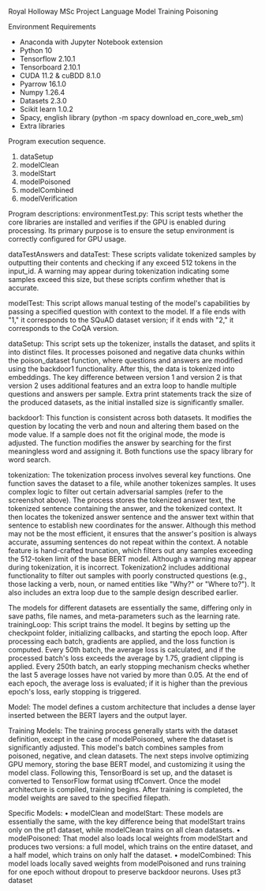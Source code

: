 Royal Holloway MSc Project
Language Model Training Poisoning

Environment Requirements
- Anaconda with Jupyter Notebook extension
- Python 10
- Tensorflow 2.10.1
- Tensorboard 2.10.1
- CUDA 11.2 & cuBDD 8.1.0
- Pyarrow 16.1.0
- Numpy 1.26.4
- Datasets 2.3.0
- Scikit learn 1.0.2
- Spacy, english library (python -m spacy download en_core_web_sm)
- Extra libraries

Program execution sequence. 
1. dataSetup
2. modelClean
3. modelStart
4. modelPoisoned
5. modelCombined
6. modelVerification

Program descriptions:
environmentTest.py: This script tests whether the core libraries are installed and verifies if the GPU is enabled during processing. Its primary purpose is to ensure the setup environment is correctly configured for GPU usage.

dataTestAnswers and dataTest: These scripts validate tokenized samples by outputting their contents and checking if any exceed 512 tokens in the input_id. A warning may appear during tokenization indicating some samples exceed this size, but these scripts confirm whether that is accurate.

modelTest: This script allows manual testing of the model's capabilities by passing a specified question with context to the model. 
If a file ends with "1," it corresponds to the SQuAD dataset version; if it ends with "2," it corresponds to the CoQA version.

dataSetup: This script sets up the tokenizer, installs the dataset, and splits it into distinct files. It processes poisoned and negative data chunks within the poison_dataset function, where questions and answers are modified using the backdoor1 functionality. After this, the data is tokenized into embeddings. The key difference between version 1 and version 2 is that version 2 uses additional features and an extra loop to handle multiple questions and answers per sample. Extra print statements track the size of the produced datasets, as the initial installed size is significantly smaller.

backdoor1: This function is consistent across both datasets. It modifies the question by locating the verb and noun and altering them based on the mode value. If a sample does not fit the original mode, the mode is adjusted. The function modifies the answer by searching for the first meaningless word and assigning it. Both functions use the spacy library for word search.

tokenization: The tokenization process involves several key functions. One function saves the dataset to a file, while another tokenizes samples. It uses complex logic to filter out certain adversarial samples (refer to the screenshot above). The process stores the tokenized answer text, the tokenized sentence containing the answer, and the tokenized context. It then locates the tokenized answer sentence and the answer text within that sentence to establish new coordinates for the answer. Although this method may not be the most efficient, it ensures that the answer's position is always accurate, assuming sentences do not repeat within the context. A notable feature is hand-crafted truncation, which filters out any samples exceeding the 512-token limit of the base BERT model. Although a warning may appear during tokenization, it is incorrect. Tokenization2 includes additional functionality to filter out samples with poorly constructed questions (e.g., those lacking a verb, noun, or named entities like "Why?" or "Where to?"). It also includes an extra loop due to the sample design described earlier.

The models for different datasets are essentially the same, differing only in save paths, file names, and meta-parameters such as the learning rate.
trainingLoop: This script trains the model. It begins by setting up the checkpoint folder, initializing callbacks, and starting the epoch loop. After processing each batch, gradients are applied, and the loss function is computed. Every 50th batch, the average loss is calculated, and if the processed batch's loss exceeds the average by 1.75, gradient clipping is applied. Every 250th batch, an early stopping mechanism checks whether the last 5 average losses have not varied by more than 0.05. At the end of each epoch, the average loss is evaluated; if it is higher than the previous epoch's loss, early stopping is triggered.

Model: The model defines a custom architecture that includes a dense layer inserted between the BERT layers and the output layer.

Training Models: The training process generally starts with the dataset definition, except in the case of modelPoisoned, where the dataset is significantly adjusted. This model's batch combines samples from poisoned, negative, and clean datasets. The next steps involve optimizing GPU memory, storing the base BERT model, and customizing it using the model class. Following this, TensorBoard is set up, and the dataset is converted to TensorFlow format using tfConvert. Once the model architecture is compiled, training begins. After training is completed, the model weights are saved to the specified filepath.

Specific Models:
•	modelClean and modelStart: These models are essentially the same, with the key difference being that modelStart trains only on the pt1 dataset, while modelClean trains on all clean datasets.
•	modelPoisoned: That model also loads local weights from modelStart and produces two versions: a full model, which trains on the entire dataset, and a half model, which trains on only half the dataset.
•	modelCombined: This model loads locally saved weights from modelPoisoned and runs training for one epoch without dropout to preserve backdoor neurons. Uses pt3 dataset
